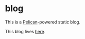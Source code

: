 # blog

This is a [Pelican](http://blog.getpelican.com/)-powered static blog.

This blog lives [here](https://mc.voltaire.sh/blog).

